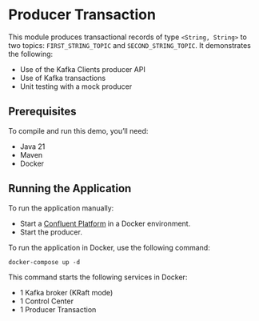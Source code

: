 # Producer Transaction

This module produces transactional records of type `<String, String>` to two topics: `FIRST_STRING_TOPIC`
and `SECOND_STRING_TOPIC`.
It demonstrates the following:
- Use of the Kafka Clients producer API
- Use of Kafka transactions
- Unit testing with a mock producer

## Prerequisites

To compile and run this demo, you’ll need:

- Java 21
- Maven
- Docker

## Running the Application

To run the application manually:

- Start a [Confluent Platform](https://docs.confluent.io/platform/current/quickstart/ce-docker-quickstart.html#step-1-download-and-start-cp) in a Docker environment.
- Start the producer.

To run the application in Docker, use the following command:

```console
docker-compose up -d
```

This command starts the following services in Docker:

- 1 Kafka broker (KRaft mode)
- 1 Control Center
- 1 Producer Transaction
